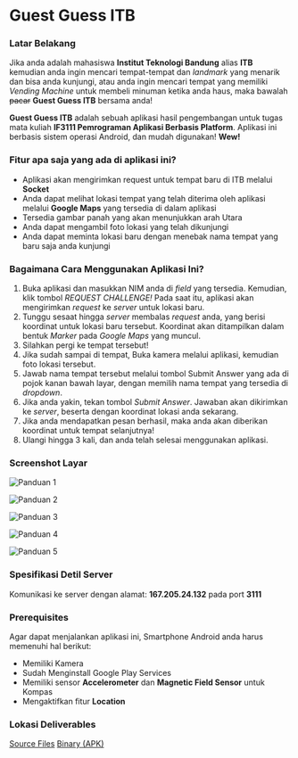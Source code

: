 # Guest Guess ITB

### Latar Belakang

Jika anda adalah mahasiswa **Institut Teknologi Bandung** alias **ITB** kemudian anda ingin mencari tempat-tempat dan *landmark* yang menarik dan bisa anda kunjungi, atau anda ingin mencari tempat yang memiliki *Vending Machine* untuk membeli minuman ketika anda haus, maka bawalah ~~pacar~~ **Guest Guess ITB** bersama anda!

**Guest Guess ITB** adalah sebuah aplikasi hasil pengembangan untuk tugas mata kuliah **IF3111 Pemrograman Aplikasi Berbasis Platform**. Aplikasi ini berbasis sistem operasi Android, dan mudah digunakan! **Wew!**

### Fitur apa saja yang ada di aplikasi ini?

* Aplikasi akan mengirimkan request untuk tempat baru di ITB melalui **Socket**
* Anda dapat melihat lokasi tempat yang telah diterima oleh aplikasi melalui **Google Maps** yang tersedia di dalam aplikasi
* Tersedia gambar panah yang akan menunjukkan arah Utara
* Anda dapat mengambil foto lokasi yang telah dikunjungi
* Anda dapat meminta lokasi baru dengan menebak nama tempat yang baru saja anda kunjungi

### Bagaimana Cara Menggunakan Aplikasi Ini?

1. Buka aplikasi dan masukkan NIM anda di *field* yang tersedia. Kemudian, klik tombol *REQUEST CHALLENGE!* Pada saat itu, aplikasi akan mengirimkan *request* ke *server* untuk lokasi baru.
2. Tunggu sesaat hingga *server* membalas *request* anda, yang berisi koordinat untuk lokasi baru tersebut. Koordinat akan ditampilkan dalam bentuk *Marker* pada *Google Maps* yang muncul.
3. Silahkan pergi ke tempat tersebut!
4. Jika sudah sampai di tempat, Buka kamera melalui aplikasi, kemudian foto lokasi tersebut.
5. Jawab nama tempat tersebut melalui tombol Submit Answer yang ada di pojok kanan bawah layar, dengan memilih nama tempat yang tersedia di *dropdown*.
6. Jika anda yakin, tekan tombol *Submit Answer*. Jawaban akan dikirimkan ke *server*, beserta dengan koordinat lokasi anda sekarang.
7. Jika anda mendapatkan pesan berhasil, maka anda akan diberikan koordinat untuk tempat selanjutnya!
8. Ulangi hingga 3 kali, dan anda telah selesai menggunakan aplikasi.

### Screenshot Layar

![Panduan 1](http://i.imgur.com/SkA4587.png)

![Panduan 2](http://i.imgur.com/9hv5R43.png)

![Panduan 3](http://i.imgur.com/i15K1yU.png)

![Panduan 4](http://i.imgur.com/EcW1Zf4.png)

![Panduan 5](http://i.imgur.com/UyVjZ3Y.png)

### Spesifikasi Detil Server
Komunikasi ke server dengan alamat: **167.205.24.132** pada port **3111**

### Prerequisites
Agar dapat menjalankan aplikasi ini, Smartphone Android anda harus memenuhi hal berikut:
* Memiliki Kamera
* Sudah Menginstall Google Play Services
* Memiliki sensor **Accelerometer** dan **Magnetic Field Sensor** untuk Kompas
* Mengaktifkan fitur **Location**

### Lokasi Deliverables
[Source Files](http://gitlab.informatika.org/ahmadnaufal/Tubes1-Android/tree/master/app/src/main)
[Binary (APK)](http://gitlab.informatika.org/ahmadnaufal/Tubes1-Android/blob/master/app-debug.apk)
